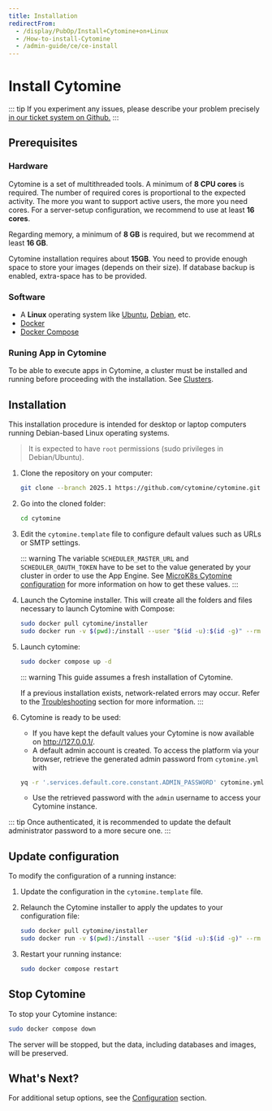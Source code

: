 ```yaml
---
title: Installation
redirectFrom:
  - /display/PubOp/Install+Cytomine+on+Linux
  - /How-to-install-Cytomine
  - /admin-guide/ce/ce-install
---
```


# Install Cytomine

::: tip
If you experiment any issues, please describe your problem precisely [in our ticket system on Github.](https://github.com/cytomine/cytomine/issues)
:::

## Prerequisites

### Hardware

Cytomine is a set of multithreaded tools. A minimum of **8 CPU cores** is required. The number of required cores is proportional to the expected activity. The more you want to support active users, the more you need cores. For a server-setup configuration, we recommend to use at least **16 cores**.

Regarding memory, a minimum of **8 GB** is required, but we recommend at least **16 GB**.

Cytomine installation requires about **15GB**. You need to provide enough space to store your images (depends on their size). If database backup is enabled, extra-space has to be provided.

### Software

- A **Linux** operating system like [Ubuntu](https://ubuntu.com/), [Debian](https://www.debian.org/), etc.
- [Docker](https://www.docker.com/)
- [Docker Compose](https://docs.docker.com/compose/)

### Runing App in Cytomine

To be able to execute apps in Cytomine, a cluster must be installed and running before proceeding with the installation. See [Clusters](/admin-guide/clusters/).

## Installation

This installation procedure is intended for desktop or laptop computers running Debian-based Linux operating systems.

> It is expected to have `root` permissions (sudo privileges in Debian/Ubuntu).

1. Clone the repository on your computer:

   ```bash
   git clone --branch 2025.1 https://github.com/cytomine/cytomine.git
   ```

2. Go into the cloned folder:

   ```bash
   cd cytomine
   ```

3. Edit the `cytomine.template` file to configure default values such as URLs or SMTP settings.

   ::: warning
   The variable `SCHEDULER_MASTER_URL` and `SCHEDULER_OAUTH_TOKEN` have to be set to the value generated by your cluster in order to use the App Engine. See [MicroK8s Cytomine configuration](/admin-guide/clusters/microk8s/installation#cytomine-configuration) for more information on how to get these values.
   :::

4. Launch the Cytomine installer. This will create all the folders and files necessary to launch Cytomine with Compose:

   ```bash
   sudo docker pull cytomine/installer
   sudo docker run -v $(pwd):/install --user "$(id -u):$(id -g)" --rm -it cytomine/installer:latest deploy -s /install
   ```

5. Launch cytomine:

   ```bash
   sudo docker compose up -d
   ```

   ::: warning
   This guide assumes a fresh installation of Cytomine.

   If a previous installation exists, network-related errors may occur. Refer to the [Troubleshooting](/admin-guide/ce/troubleshooting) section for more information.
   :::

6. Cytomine is ready to be used:

   - If you have kept the default values your Cytomine is now available on <http://127.0.0.1/>.
   - A default admin account is created. To access the platform via your browser, retrieve the generated admin password from `cytomine.yml` with
   ```bash
   yq -r '.services.default.core.constant.ADMIN_PASSWORD' cytomine.yml
   ```
   - Use the retrieved password with the `admin` username to access your Cytomine instance.

::: tip
Once authenticated, it is recommended to update the default administrator password to a more secure one.
:::

## Update configuration

To modify the configuration of a running instance:

1. Update the configuration in the `cytomine.template` file.
2. Relaunch the Cytomine installer to apply the updates to your configuration file:

   ```bash
   sudo docker pull cytomine/installer
   sudo docker run -v $(pwd):/install --user "$(id -u):$(id -g)" --rm -it cytomine/installer:latest deploy -s /install
   ```

3. Restart your running instance:

   ```bash
   sudo docker compose restart
   ```

## Stop Cytomine

To stop your Cytomine instance:

```bash
sudo docker compose down
```

The server will be stopped, but the data, including databases and images, will be preserved.

## What's Next?

For additional setup options, see the [Configuration](./configuration.md) section.
